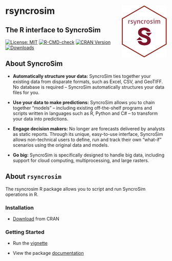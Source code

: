 
<!-- README.md is generated from README.Rmd. Please edit that file -->

# rsyncrosim <img src="inst/images/sticker.png" align="right" width=140/>

## The R interface to SyncroSim

[![License:
MIT](https://img.shields.io/badge/License-MIT-yellow.svg)](https://opensource.org/licenses/MIT)
[![R-CMD-check](https://github.com/syncrosim/rsyncrosim/workflows/R-CMD-check/badge.svg)](https://github.com/syncrosim/rsyncrosim/actions)
[![CRAN
Version](http://www.r-pkg.org/badges/version/rsyncrosim)](https://CRAN.R-project.org/package=rsyncrosim)
[![Downloads](http://cranlogs.r-pkg.org/badges/rsyncrosim?color=brightgreen)](https://CRAN.R-project.org/package=rsyncrosim)

## About SyncroSim

  - **Automatically structure your data:** SyncroSim ties together your
    existing data from disparate formats, such as Excel, CSV, and
    GeoTIFF. No database is required – SyncroSim automatically
    structures your data files for you.

  - **Use your data to make predictions:** SyncroSim allows you to chain
    together “models” – including existing off-the-shelf programs and
    scripts written in languages such as R, Python and C\# – to
    transform your data into predictions.

  - **Engage decision makers:** No longer are forecasts delivered by
    analysts as static reports. Through its unique, easy-to-use
    interface, SyncroSim allows non-technical users to define, run and
    track their own “what-if” scenarios using the original data and
    models.

  - **Go big:** SyncroSim is specifically designed to handle big data,
    including support for cloud computing, multiprocessing, and large
    rasters.

## About `rsyncrosim`

The rsyncrosim R package allows you to script and run SyncroSim
operations in R.

### Installation

  - [Download](https://cran.r-project.org/package=rsyncrosim) from CRAN

### Getting Started

  - Run the
    [vignette](https://cran.r-project.org/web/packages/rsyncrosim/vignettes/rsyncrosim_tutorial.html)

  - View the package
    [documentation](https://cran.r-project.org/web/packages/rsyncrosim/rsyncrosim.pdf)
